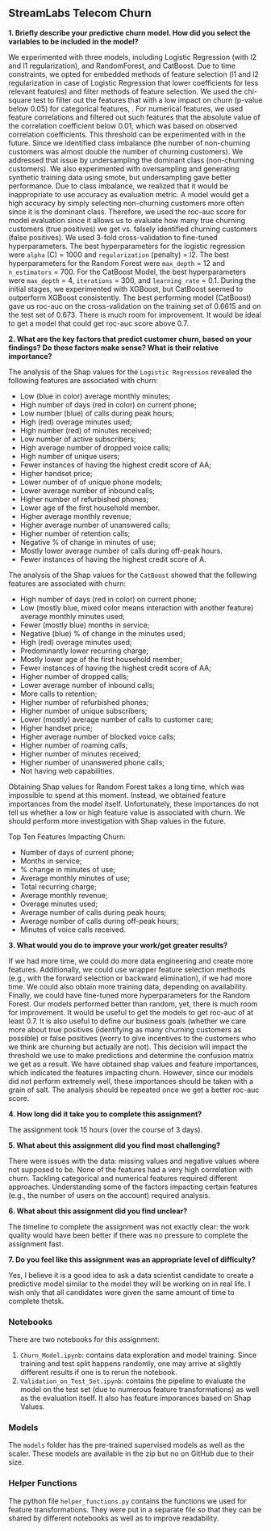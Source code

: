 ## StreamLabs Telecom Churn
**1. Briefly describe your predictive churn model. How did you select the variables to be included in the model?**

We experimented with three models, including Logistic Regression (with l2 and l1 regularization), and RandomForest, and CatBoost.
Due to time constraints, we opted for embedded methods of feature selection (l1 and l2 regularization in case of Logistic Regression that lower coefficients for less relevant features) and filter methods of feature selection. We used the chi-square test to filter out the features that with a low impact on churn (p-value below 0.05) for categorical features, . For numerical features, we used feature correlations and filtered out such features that the absolute value of the correlation coefficient below 0.01, which was based on observed correlation coefficients. This threshold can be experimented with in the future. Since we identified class imbalance (the number of non-churning customers was almost double the number of churning customers). We addressed that issue by undersampling the dominant class (non-churning customers). We also experimented with oversampling and generating synthetic training data using smote, but undersampling gave better performance. Due to class imbalance, we realized that it would be inappropriate to use accuracy as evaluation metric. A model would get a high accuracy by simply selecting non-churning customers more often since it is the dominant class. Therefore, we used the roc-auc score for model evaluation since it allows us to evaluate how many true churning customers (true positives) we get vs. falsely identified churning customers (false positives). We used 3-fold cross-validation to fine-tuned hyperparameters. The best hyperparameters for the logistic regression were `alpha` (C) = 1000 and `regularization` (penalty) = l2. The best hyperparameters for the Random Forest were `max_depth` = 12 and `n_estimators` = 700. For the CatBoost Model, the best hyperparameters were `max_depth` = 4, `iterations` = 300, and `learning_rate` = 0.1. During the initial stages, we experimented with XGBoost, but CatBoost seemed to outperform XGBoost consistently. The best performing model (CatBoost) gave us roc-auc on the cross-validation on the training set of 0.6615 and on the test set of 0.673. There is much room for improvement. It would be ideal to get a model that could get roc-auc score above 0.7.

**2. What are the key factors that predict customer churn, based on your findings? Do these factors make sense? What is their relative importance?**

The analysis of the Shap values for the `Logistic Regression` revealed the following features are associated with churn:
- Low (blue in color) average monthly minutes;
- High number of days (red in color) on current phone;
- Low number (blue) of calls during peak hours;
- High (red) overage minutes used;
- High number (red) of minutes received;
- Low number of active subscribers;
- High average number of dropped voice calls;
- High number of unique users;
- Fewer instances of having the highest credit score of AA;
- Higher handset price;
- Lower number of of unique phone models;
- Lower average number of inbound calls;
- Higher number of refurbished phones;
- Lower age of the first household member.
- Higher average monthly revenue;
- Higher average number of unanswered calls;
- Higher number of retention calls;
- Negative % of change in minutes of use;
- Mostly lower average number of calls during off-peak hours.
- Fewer instances of having the highest credit score of A.

The analysis of the Shap values for the `CatBoost` showed that the following features are associated with churn:
- High number of days (red in color) on current phone;
- Low (mostly blue, mixed color means interaction with another feature) average monthly minutes used;
- Fewer (mostly blue) months in service;
- Negative (blue) % of change in the minutes used;
- High (red) overage minutes used;
- Predominantly lower recurring charge;
- Mostly lower age of the first household member;
- Fewer instances of having the highest credit score of AA;
- Higher number of dropped calls;
- Lower average number of inbound calls;
- More calls to retention;
- Higher number of refurbished phones;
- Higher number of unique subscribers;
- Lower (mostly) average number of calls to customer care;
- Higher handset price;
- Higher average number of blocked voice calls;
- Higher number of roaming calls;
- Higher number of minutes received;
- Higher number of unanswered phone calls;
- Not having web capabilities.

Obtaining Shap values for Random Forest takes a long time, which was impossible to spend at this moment. Instead, we obtained feature importances from the model itself. Unfortunately, these importances do not tell us whether a low or high feature value is associated with churn. We should perform more investigation with Shap values in the future.

Top Ten Features Impacting Churn:

- Number of days of current phone;
- Months in service;
-  % change in minutes of use;
-  Average monthly minutes of use;
-  Total recurring charge;
-  Average monthly revenue;
-  Overage minutes used;
-  Average number of calls during peak hours;
-  Average number of calls during off-peak hours;
-  Minutes of voice calls received.

**3. What would you do to improve your work/get greater results?**

If we had more time, we could do more data engineering and create more features. Additionally, we could use wrapper feature selection methods (e.g., with the forward selection or backward elimination), if we had more time. We could also obtain more training data, depending on availability. Finally, we could have fine-tuned more hyperparameters for the Random Forest. Our models performed better than random, yet, there is much room for improvement. It would be useful to get the models to get roc-auc of at least 0.7. It is also useful to define our business goals (whether we care more about true positives (identifying as many churning customers as possible) or false positives (worry to give incentives to the customers who we think are churning but actually are not). This decision will impact the threshold we use to make predictions and determine the confusion matrix we get as a result. We have obtained shap values and feature importances, which indicated the features impacting churn. However, since our models did not perform extremely well, these importances should be taken with a grain of salt. The analysis should be repeated once we get a better roc-auc score.

**4. How long did it take you to complete this assignment?**

The assignment took 15 hours (over the course of 3 days).

**5. What about this assignment did you find most challenging?**

There were issues with the data: missing values and negative values where not supposed to be. None of the features had a very high correlation with churn. Tackling categorical and numerical features required different approaches. Understanding some of the factors impacting certain features (e.g., the number of users on the account) required analysis.

**6. What about this assignment did you find unclear?**

The timeline to complete the assignment was not exactly clear: the work quality would have been better if there was no pressure to complete the assignment fast.

**7. Do you feel like this assignment was an appropriate level of difficulty?**

Yes, I believe it is a good idea to ask a data scientist candidate to create a predictive model similar to the model they will be working on in real life. I wish only that all candidates were given the same amount of time to complete thetsk.


### Notebooks
There are two notebooks for this assignment:
1. `Churn_Model.ipynb`: contains data exploration and model training. Since training and test split happens randomly, one may arrive at slightly different results if one is to rerun the notebook.
2. `Validation_on_Test_Set.ipynb`: contains the pipeline to evaluate the model on the test set (due to numerous feature transformations) as well as the evaluation itself. It also has feature imporances based on Shap Values.

### Models
The `models` folder has the pre-trained supervised models as well as the scaler. These models are available in the zip but no on GitHub due to their size.


### Helper Functions
The python file `helper_functions.py` contains the functions we used for feature transformations. They were put in a separate file so that they can be shared by different notebooks as well as to improve readability.

